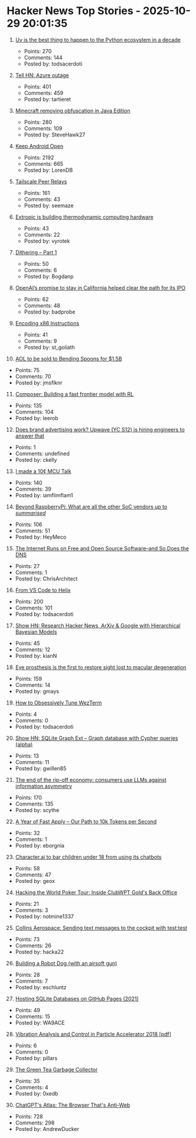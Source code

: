 # Hacker News Top Stories - 2025-10-29 20:01:35

1. [Uv is the best thing to happen to the Python ecosystem in a decade](https://emily.space/posts/251023-uv)
   - Points: 270
   - Comments: 144
   - Posted by: todsacerdoti

2. [Tell HN: Azure outage](undefined)
   - Points: 401
   - Comments: 459
   - Posted by: tartieret

3. [Minecraft removing obfuscation in Java Edition](https://www.minecraft.net/en-us/article/removing-obfuscation-in-java-edition)
   - Points: 280
   - Comments: 109
   - Posted by: SteveHawk27

4. [Keep Android Open](http://keepandroidopen.org/)
   - Points: 2192
   - Comments: 665
   - Posted by: LorenDB

5. [Tailscale Peer Relays](https://tailscale.com/blog/peer-relays-beta)
   - Points: 161
   - Comments: 43
   - Posted by: seemaze

6. [Extropic is building thermodynamic computing hardware](https://extropic.ai/)
   - Points: 43
   - Comments: 22
   - Posted by: vyrotek

7. [Dithering – Part 1](https://visualrambling.space/dithering-part-1/)
   - Points: 50
   - Comments: 6
   - Posted by: Bogdanp

8. [OpenAI’s promise to stay in California helped clear the path for its IPO](https://www.wsj.com/tech/ai/openais-promise-to-stay-in-california-helped-clear-the-path-for-its-ipo-3af1c31c)
   - Points: 62
   - Comments: 48
   - Posted by: badprobe

9. [Encoding x86 Instructions](https://www-user.tu-chemnitz.de/~heha/hs/chm/x86.chm/x86.htm)
   - Points: 41
   - Comments: 9
   - Posted by: st_goliath

10. [AOL to be sold to Bending Spoons for $1.5B](https://www.axios.com/2025/10/29/aol-bending-spoons-deal)
   - Points: 75
   - Comments: 70
   - Posted by: jmsflknr

11. [Composer: Building a fast frontier model with RL](https://cursor.com/blog/composer)
   - Points: 135
   - Comments: 104
   - Posted by: leerob

12. [Does brand advertising work? Upwave (YC S12) is hiring engineers to answer that](https://www.upwave.com/job/8228849002/)
   - Points: 1
   - Comments: undefined
   - Posted by: ckelly

13. [I made a 10¢ MCU Talk](https://www.atomic14.com/2025/10/29/CH32V003-talking)
   - Points: 140
   - Comments: 39
   - Posted by: iamflimflam1

14. [Beyond RaspberryPi: What are all the other SoC vendors up to *summarised*](https://sbcwiki.com/news/articles/state-of-embedded-q4-25/)
   - Points: 106
   - Comments: 51
   - Posted by: HeyMeco

15. [The Internet Runs on Free and Open Source Software–and So Does the DNS](https://www.icann.org/en/blogs/details/the-internet-runs-on-free-and-open-source-softwareand-so-does-the-dns-23-10-2025-en)
   - Points: 27
   - Comments: 1
   - Posted by: ChrisArchitect

16. [From VS Code to Helix](https://ergaster.org/posts/2025/10/29-vscode-to-helix/)
   - Points: 200
   - Comments: 101
   - Posted by: todsacerdoti

17. [Show HN: Research Hacker News, ArXiv & Google with Hierarchical Bayesian Models](https://sturdystatistics.com/deepdive-search)
   - Points: 45
   - Comments: 12
   - Posted by: kianN

18. [Eye prosthesis is the first to restore sight lost to macular degeneration](https://med.stanford.edu/news/all-news/2025/10/eye-prosthesis.html)
   - Points: 159
   - Comments: 14
   - Posted by: gmays

19. [How to Obsessively Tune WezTerm](https://rashil2000.me/blogs/tune-wezterm)
   - Points: 4
   - Comments: 0
   - Posted by: todsacerdoti

20. [Show HN: SQLite Graph Ext – Graph database with Cypher queries (alpha)](https://github.com/agentflare-ai/sqlite-graph)
   - Points: 13
   - Comments: 11
   - Posted by: gwillen85

21. [The end of the rip-off economy: consumers use LLMs against information asymmetry](https://www.economist.com/finance-and-economics/2025/10/27/the-end-of-the-rip-off-economy)
   - Points: 170
   - Comments: 135
   - Posted by: scythe

22. [A Year of Fast Apply – Our Path to 10k Tokens per Second](https://www.relace.ai/blog/relace-apply-3)
   - Points: 32
   - Comments: 1
   - Posted by: eborgnia

23. [Character.ai to bar children under 18 from using its chatbots](https://www.nytimes.com/2025/10/29/technology/characterai-underage-users.html)
   - Points: 58
   - Comments: 47
   - Posted by: geox

24. [Hacking the World Poker Tour: Inside ClubWPT Gold's Back Office](https://samcurry.net/hacking-clubwpt-gold)
   - Points: 21
   - Comments: 3
   - Posted by: notmine1337

25. [Collins Aerospace: Sending text messages to the cockpit with test:test](https://www.ccc.de/en/disclosure/collins-aerospace-mit-test-test-textnachrichten-bis-ins-cockpit-senden)
   - Points: 73
   - Comments: 26
   - Posted by: hacka22

26. [Building a Robot Dog (with an airsoft gun)](https://erikschluntz.com/hardware/2025/10/26/robot-dog.html)
   - Points: 28
   - Comments: 7
   - Posted by: eschluntz

27. [Hosting SQLite Databases on GitHub Pages (2021)](https://phiresky.github.io/blog/2021/hosting-sqlite-databases-on-github-pages/)
   - Points: 49
   - Comments: 15
   - Posted by: WA9ACE

28. [Vibration Analysis and Control in Particle Accelerator 2018 [pdf]](https://indico.cern.ch/event/694811/contributions/2863859/attachments/1595533/2526938/2018_02_06_FCCee_MDI_workshop_Serluca.pdf)
   - Points: 6
   - Comments: 0
   - Posted by: pillars

29. [The Green Tea Garbage Collector](https://go.dev/blog/greenteagc)
   - Points: 35
   - Comments: 4
   - Posted by: 0xedb

30. [ChatGPT's Atlas: The Browser That's Anti-Web](https://www.anildash.com//2025/10/22/atlas-anti-web-browser/)
   - Points: 728
   - Comments: 298
   - Posted by: AndrewDucker


